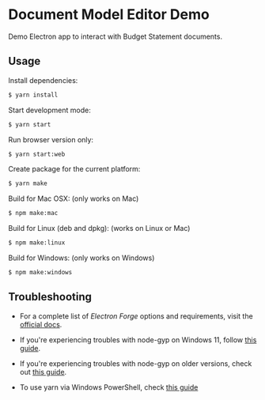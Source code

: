 # Document Model Editor Demo

Demo Electron app to interact with Budget Statement documents.

## Usage

Install dependencies:

```bash
$ yarn install
```

Start development mode:

```bash
$ yarn start
```

Run browser version only:

```bash
$ yarn start:web
```

Create package for the current platform:

```bash
$ yarn make
```

Build for Mac OSX: (only works on Mac)

```bash
$ npm make:mac
```

Build for Linux (deb and dpkg): (works on Linux or Mac)

```bash
$ npm make:linux
```

Build for Windows: (only works on Windows)

```bash
$ npm make:windows
```

## Troubleshooting

- For a complete list of *Electron Forge* options and requirements, visit the [official docs](https://github.com/electron-userland/electron-forge#usage).

 - If you're experiencing troubles with node-gyp on Windows 11, follow [this guide](https://devkimchi.com/2021/11/26/troubleshooting-node-gyp-package-on-windows11/).

 - If you're experiencing troubles with node-gyp on older versions, check out [this guide](https://spin.atomicobject.com/2019/03/27/node-gyp-windows/).

 - To use yarn via Windows PowerShell, check [this guide](https://bobbyhadz.com/blog/yarn-cannot-be-loaded-running-scripts-disabled)
